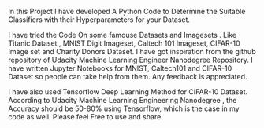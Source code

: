 In this Project I have developed A Python Code to Determine the Suitable Classifiers with their Hyperparameters for your Dataset. 

I have tried the Code On some famouse Datasets and Imagesets . Like Titanic Dataset , MNIST Digit Imageset, Caltech 101 Imageset, CIFAR-10 Image set and Charity Donors Dataset. I have got inspiration from the github repository of Udacity Machine Learning Engineer Nanodegree Repository. I have written Jupyter Notebooks for MNIST, Caltech101 and CIFAR-10 Dataset so people can take help from them. Any feedback is 
appreciated. 

I have also used Tensorflow Deep Learning Method for CIFAR-10 Dataset. According to Udacity Machine Learning Engineering Nanodegree , the Accuracy should be 50-80% using Tensorflow, which is the case in my code as well. Please feel Free to use and share.
